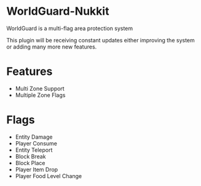 # WorldGuard-Nukkit
WorldGuard is a multi-flag area protection system

This plugin will be receiving constant updates either improving the system or adding many more new features.



# Features
- Multi Zone Support
- Multiple Zone Flags
# Flags
- Entity Damage
- Player Consume
- Entity Teleport
- Block Break
- Block Place
- Player Item Drop
- Player Food Level Change